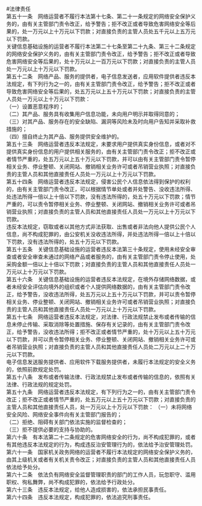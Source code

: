 #法律责任<br/>
第五十一条　网络运营者不履行本法第十七条、第二十一条规定的网络安全保护义务的，由有关主管部门责令改正，给予警告；拒不改正或者导致危害网络安全等后果的，处一万元以上十万元以下罚款；对直接负责的主管人员处五千元以上五万元以下罚款。<br/>
关键信息基础设施的运营者不履行本法第二十七条至第二十九条、第三十二条规定的网络安全保护义务的，由有关主管部门责令改正，给予警告；拒不改正或者导致危害网络安全等后果的，处十万元以上一百万元以下罚款；对直接负责的主管人员处一万元以上十万元以下罚款。<br/>
第五十二条　网络产品、服务的提供者，电子信息发送者，应用软件提供者违反本法规定，有下列行为之一的，由有关主管部门责令改正，给予警告；拒不改正或者导致危害网络安全等后果的，处五万元以上五十万元以下罚款；对直接负责的主管人员处一万元以上十万元以下罚款：<br/>
（一）设置恶意程序的；<br/>
（二）其产品、服务具有收集用户信息功能，未向用户明示并取得同意的；<br/>
（三）对其产品、服务存在的安全缺陷、漏洞等风险未及时向用户告知并采取补救措施的；<br/>
（四）擅自终止为其产品、服务提供安全维护的。<br/>
第五十三条　网络运营者违反本法规定，未要求用户提供真实身份信息，或者对不提供真实身份信息的用户提供相关服务的，由有关主管部门责令改正；拒不改正或者情节严重的，处五万元以上五十万元以下罚款，并可以由有关主管部门责令暂停相关业务、停业整顿、关闭网站、撤销相关业务许可或者吊销营业执照；对直接负责的主管人员和其他直接责任人员处一万元以上十万元以下罚款。<br/>
第五十四条　网络运营者违反本法规定，侵害公民个人信息依法得到保护的权利的，由有关主管部门责令改正，可以根据情节单处或者并处警告、没收违法所得、处违法所得一倍以上十倍以下罚款，没有违法所得的，处五十万元以下罚款；情节严重的，可以责令暂停相关业务、停业整顿、关闭网站、撤销相关业务许可或者吊销营业执照；对直接负责的主管人员和其他直接责任人员处一万元以上十万元以下罚款。<br/>
违反本法规定，窃取或者以其他方式非法获取、出售或者非法向他人提供公民个人信息，尚不构成犯罪的，由公安机关没收违法所得，并处违法所得一倍以上十倍以下罚款，没有违法所得的，处五十万元以下罚款。<br/>
第五十五条　关键信息基础设施的运营者违反本法第三十条规定，使用未经安全审查或者安全审查未通过的网络产品或者服务的，由有关主管部门责令停止使用，处采购金额一倍以上十倍以下罚款；对直接负责的主管人员和其他直接责任人员处一万元以上十万元以下罚款。<br/>
第五十六条　关键信息基础设施的运营者违反本法规定，在境外存储网络数据，或者未经安全评估向境外的组织或者个人提供网络数据的，由有关主管部门责令改正，给予警告，没收违法所得，处五万元以上五十万元以下罚款，并可以责令暂停相关业务、停业整顿、关闭网站、撤销相关业务许可或者吊销营业执照；对直接负责的主管人员和其他直接责任人员处一万元以上十万元以下罚款。<br/>
第五十七条　网络运营者违反本法规定，对法律、行政法规禁止发布或者传输的信息未停止传输、采取消除等处置措施、保存有关记录的，由有关主管部门责令改正，给予警告，没收违法所得；拒不改正或者情节严重的，处十万元以上五十万元以下罚款，并可以责令暂停相关业务、停业整顿、关闭网站、撤销相关业务许可或者吊销营业执照；对直接负责的主管人员和其他直接责任人员处二万元以上二十万元以下罚款。<br/>
电子信息发送服务提供者、应用软件下载服务提供者，未履行本法规定的安全义务的，依照前款规定处罚。<br/>
第五十八条　发布或者传输法律、行政法规禁止发布或者传输的信息的，依照有关法律、行政法规的规定处罚。<br/>
第五十九条　网络运营者违反本法规定，有下列行为之一的，由有关主管部门责令改正；拒不改正或者情节严重的，处五万元以上五十万元以下罚款；对直接负责的主管人员和其他直接责任人员，处一万元以上十万元以下罚款：
（一）未将网络安全风险、网络安全事件向有关主管部门报告的；<br/>
（二）拒绝、阻碍有关部门依法实施的监督检查的；<br/>
（三）拒不提供必要的支持与协助的。<br/>
第六十条　有本法第二十二条规定的危害网络安全的行为，尚不构成犯罪的，或者有其他违反本法规定的行为，构成违反治安管理行为的，依法给予治安管理处罚。<br/>
第六十一条　国家机关政务网络的运营者不履行本法规定的网络安全保护义务的，由其上级机关或者有关机关责令改正；对直接负责的主管人员和其他直接责任人员依法给予处分。<br/>
第六十二条　依法负有网络安全监督管理职责的部门的工作人员，玩忽职守、滥用职权、徇私舞弊，尚不构成犯罪的，依法给予行政处分。<br/>
第六十三条　违反本法规定，给他人造成损害的，依法承担民事责任。<br/>
第六十四条　违反本法规定，构成犯罪的，依法追究刑事责任。<br/>
